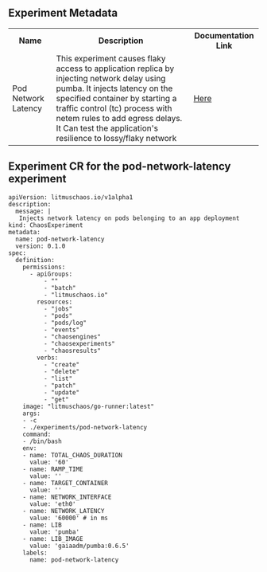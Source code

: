 ## Experiment Metadata

<table>
<tr>
<th> Name </th>
<th> Description </th>
<th> Documentation Link </th>
</tr>
<tr>
 <td> Pod Network Latency </td>
 <td> This experiment causes flaky access to application replica by injecting network delay using pumba. It injects latency on the specified container by starting a traffic control (tc) process with netem rules to add egress delays. It Can test the application's resilience to lossy/flaky network </td>
 <td>  <a href="https://docs.litmuschaos.io/docs/pod-network-latency/"> Here </a> </td>
 </tr>
 </table>

## Experiment CR for the pod-network-latency experiment

```
apiVersion: litmuschaos.io/v1alpha1
description:
  message: |
   Injects network latency on pods belonging to an app deployment
kind: ChaosExperiment
metadata:
  name: pod-network-latency
  version: 0.1.0
spec:
  definition:
    permissions:
      - apiGroups:
          - ""
          - "batch"
          - "litmuschaos.io"
        resources:
          - "jobs"
          - "pods"
          - "pods/log"
          - "events"
          - "chaosengines"
          - "chaosexperiments"
          - "chaosresults"
        verbs:
          - "create"
          - "delete"
          - "list"
          - "patch"
          - "update"
          - "get"
    image: "litmuschaos/go-runner:latest"
    args:
    - -c
    - ./experiments/pod-network-latency
    command:
    - /bin/bash
    env:
    - name: TOTAL_CHAOS_DURATION
      value: '60'
    - name: RAMP_TIME
      value: ''
    - name: TARGET_CONTAINER
      value: ''
    - name: NETWORK_INTERFACE
      value: 'eth0'
    - name: NETWORK_LATENCY
      value: '60000' # in ms
    - name: LIB
      value: 'pumba'      
    - name: LIB_IMAGE
      value: 'gaiaadm/pumba:0.6.5'
    labels:
      name: pod-network-latency

```